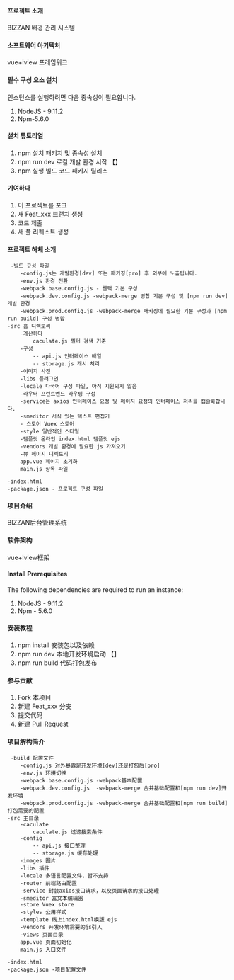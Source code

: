 #### 프로젝트 소개
BIZZAN 배경 관리 시스템

#### 소프트웨어 아키텍처
vue+iview 프레임워크

#### 필수 구성 요소 설치
인스턴스를 실행하려면 다음 종속성이 필요합니다.

1. NodeJS - 9.11.2
2. Npm-5.6.0
#### 설치 튜토리얼

1. npm 설치 패키지 및 종속성 설치
2. npm run dev 로컬 개발 환경 시작 【】
3. npm 실행 빌드 코드 패키지 릴리스

#### 기여하다

1. 이 프로젝트를 포크
2. 새 Feat_xxx 브랜치 생성
3. 코드 제출
4. 새 풀 리퀘스트 생성

#### 프로젝트 해체 소개
     -빌드 구성 파일
        -config.js는 개발환경[dev] 또는 패키징[pro] 후 외부에 노출됩니다.
        -env.js 환경 전환
        -webpack.base.config.js - 웹팩 기본 구성
        -webpack.dev.config.js -webpack-merge 병합 기본 구성 및 [npm run dev] 개발 환경
        -webpack.prod.config.js -webpack-merge 패키징에 필요한 기본 구성과 [npm run build] 구성 병합
    -src 홈 디렉토리
        -계산하다
            caculate.js 필터 검색 기준
        -구성
            -- api.js 인터페이스 배열
            -- storage.js 캐시 처리
        -이미지 사진
        -libs 플러그인
        -locale 다국어 구성 파일, 아직 지원되지 않음
        -라우터 프런트엔드 라우팅 구성
        -service는 axios 인터페이스 요청 및 페이지 요청의 인터페이스 처리를 캡슐화합니다.
        -smeditor 서식 있는 텍스트 편집기
        - 스토어 Vuex 스토어
        -style 일반적인 스타일
        -템플릿 온라인 index.html 템플릿 ejs
        -vendors 개발 환경에 필요한 js 가져오기
        -뷰 페이지 디렉토리
        app.vue 페이지 초기화
        main.js 항목 파일

    -index.html
    -package.json - 프로젝트 구성 파일
    
#### 项目介绍
BIZZAN后台管理系统

#### 软件架构
vue+iview框架

#### Install Prerequisites
The following dependencies are required to run an instance:

1. NodeJS - 9.11.2
2. Npm - 5.6.0
#### 安装教程

1. npm install 安装包以及依赖
2. npm run dev 本地开发环境启动 【】
3. npm run build 代码打包发布

#### 参与贡献

1. Fork 本项目
2. 新建 Feat_xxx 分支
3. 提交代码
4. 新建 Pull Request

#### 项目解构简介
     -build 配置文件
        -config.js 对外暴露是开发环境[dev]还是打包后[pro]
        -env.js 环境切换
        -webpack.base.config.js -webpack基本配置
        -webpack.dev.config.js  -webpack-merge 合并基础配置和[npm run dev]开发环境
        -webpack.prod.config.js -webpack-merge 合并基础配置和[npm run build]打包需要的配置
    -src 主目录
        -caculate
            caculate.js 过滤搜索条件
        -config
            -- api.js 接口整理
            -- storage.js 缓存处理
        -images 图片
        -libs 插件
        -locale 多语言配置文件，暂不支持
        -router 前端路由配置
        -service 封装axios接口请求，以及页面请求的接口处理
        -smeditor 富文本编辑器
        -store Vuex store
        -styles 公用样式
        -template 线上index.html模版 ejs
        -vendors 开发环境需要的js引入
        -views 页面目录
        app.vue 页面初始化
        main.js 入口文件

    -index.html
    -package.json -项目配置文件
